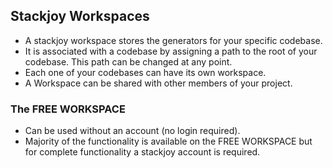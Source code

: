 ## Stackjoy Workspaces

- A stackjoy workspace stores the generators for your specific codebase.
- It is associated with a codebase by assigning a path to the root of your codebase. This path can be changed at any point.
- Each one of your codebases can have its own workspace.
- A Workspace can be shared with other members of your project.


### The FREE WORKSPACE

- Can be used without an account (no login required). 
- Majority of the functionality is available on the FREE WORKSPACE but for complete functionality a stackjoy account is required.
